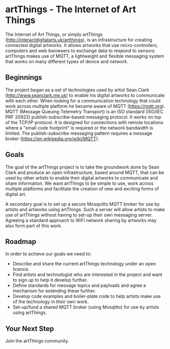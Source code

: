 # artThings - The Internet of Art Things

The Internet of Art Things, or simply artThings (http://interactdigitalarts.uk/artthings), is an infrastructure for creating connected digital artworks. It allows artworks that use micro-controllers, computers and web bwowsers to exchange data to respond to sensors. artThings makes use of MQTT, a lightweight and flexible messaging system that works on many different types of device and network.

## Beginnings

The project began as a set of technologies used by artist Sean Clark (http://www.seanclark.me.uk) to enable his digital artworks to communicate with each other. When looking for a communication technology that could work across multiple platform he became aware of MQTT (https://mqtt.org). MQTT (Message Queuing Telemetry Transport) is an ISO standard (ISO/IEC PRF 20922) publish-subscribe-based messaging protocol. It works on top of the TCP/IP protocol. It is designed for connections with remote locations where a "small code footprint" is required or the network bandwidth is limited. The publish-subscribe messaging pattern requires a message broker (https://en.wikipedia.org/wiki/MQTT).

## Goals

The goal of the artThings project is to take the groundwork done by Sean Clark and produce an open infrastructure, based around MQTT, that can be used by other artists to enable their digital artworks to communicate and share information. We want artThings to be simple to use, work across multiple platforms and facilitate the creation of new and exciting forms of digital art.

A secondary goal is to set up a secure Mosquitto MQTT broker for use by artists and artworks using artThings. Such a server will allow artists to make use of artThings without having to set-up their own messaging server. Agreeing a standard approach to WiFi network sharing by artworks may also form part of this work.

## Roadmap

In order to achieve our goals we need to:

- Describe and share the current artThings technology under an open licence.
- Find artists and technologist who are interested in the project and want to sign up to help it develop further.
- Define standards for message topics and payloads and agree a mechanism for extending these further.
- Develop code examples and boiler-plate code to help artists make use of the technology in their own work.
- Set-up/fund a shared MQTT broker (using Mosqitto) for use by artists using artThings.

## Your Next Step

Join the artThings community.
